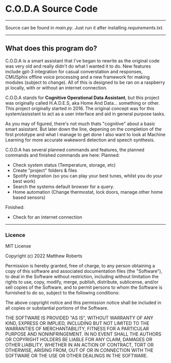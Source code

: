 # C.O.D.A Source Code
---

Source can be found in *main.py*. Just run it after installing *requirements.txt*.

---

## What does this program do?
C.O.D.A is a smart assistant that I've began to rewrite as the original code was very old and really didn't do what I wanted it to do. New features include gpt-3 integration for casual converstation and responses, CMUSphix offline voice processing and a new framework for making modules (subject to change). All of this is designed to be ran on a raspberry pi locally, with or without an internet connection.

C.O.D.A stands for **Cognitive Operational Data Assistant**, but this project was originally called H.A.D.E.S, aka Home And Data... something or other. This project originally started in 2016. The original concept was for this system/asisstant to act as a user interface and aid in general purpose tasks.

As you may of figured, there's not much thats "cognitive" about a basic smart asisstant. But later down the line, depening on the completion of the first prototype and what I manage to get done I also want to look at Machine Learning for more accurate wakeword detection and speech synthesis.

C.O.D.A has several planned commands and features, the planned commands and finished commands are here:
Planned:
  - Check system status (Temperature, storage, etc)
  - Create "project" folders & files
  - Spotify integration (so you can play your best tunes, whilst you do your best work)
  - Search the systems default browser for a query.
  - Home automation (Change thermostat, lock doors, manage other home based sensors)
  
Finished:
  - Check for an internet connection
  
---
  
### Licence

MIT License

Copyright (c) 2022 Matthew Roberts

Permission is hereby granted, free of charge, to any person obtaining a copy of this software and associated documentation files (the "Software"), to deal in the Software without restriction, including without limitation the rights to use, copy, modify, merge, publish, distribute, sublicense, and/or sell copies of the Software, and to permit persons to whom the Software is furnished to do so, subject to the following conditions:

The above copyright notice and this permission notice shall be included in all copies or substantial portions of the Software.

THE SOFTWARE IS PROVIDED "AS IS", WITHOUT WARRANTY OF ANY KIND, EXPRESS OR IMPLIED, INCLUDING BUT NOT LIMITED TO THE WARRANTIES OF MERCHANTABILITY, FITNESS FOR A PARTICULAR PURPOSE AND NONINFRINGEMENT. IN NO EVENT SHALL THE AUTHORS OR COPYRIGHT HOLDERS BE LIABLE FOR ANY CLAIM, DAMAGES OR OTHER LIABILITY, WHETHER IN AN ACTION OF CONTRACT, TORT OR OTHERWISE, ARISING FROM, OUT OF OR IN CONNECTION WITH THE SOFTWARE OR THE USE OR OTHER DEALINGS IN THE SOFTWARE.
